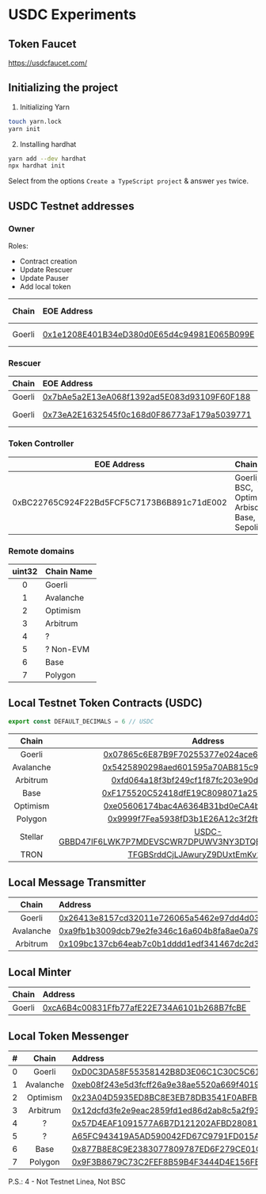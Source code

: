 # USDC Experiments

## Token Faucet

https://usdcfaucet.com/

## Initializing the project

1. Initializing Yarn

```bash
touch yarn.lock
yarn init
```

2. Installing hardhat

```bash
yarn add --dev hardhat
npx hardhat init
```

Select from the options `Create a TypeScript project` & answer `yes` twice.

## USDC Testnet addresses

### Owner

Roles:
- Contract creation
- Update Rescuer
- Update Pauser
- Add local token

|Chain|EOE Address|Contract Name|
|:-:|:-|:-|
|Goerli|[0x1e1208E401B34eD380d0E65d4c94981E065B099E](https://goerli.etherscan.io/address/0x1e1208E401B34eD380d0E65d4c94981E065B099E)| Token Minter|

### Rescuer

|Chain|EOE Address|Contract|
|:-:|:-|:-|
|Goerli|[0x7bAe5a2E13eA068f1392ad5E083d93109F60F188](https://goerli.etherscan.io/address/0x7bAe5a2E13eA068f1392ad5E083d93109F60F188)| |
|Goerli|[0x73eA2E1632545f0c168d0F86773aF179a5039771](https://goerli.etherscan.io/address/0x73eA2E1632545f0c168d0F86773aF179a5039771)| Local Minter|

### Token Controller
|EOE Address|Chains|
|:-:|:-|
|0xBC22765C924F22Bd5FCF5C7173B6B891c71dE002|Goerli, BSC, Optimism, Arbiscan, Base, Sepolia|

### Remote domains

|uint32|Chain Name|
|:-:|:-|
|0|Goerli|
|1|Avalanche|
|2|Optimism|
|3|Arbitrum|
|4|?|
|5|? Non-EVM|
|6|Base|
|7|Polygon|

## Local Testnet Token Contracts (USDC)

```ts
export const DEFAULT_DECIMALS = 6 // USDC
```

<!-- https://www.circle.com/en/multichain-usdc -->

|Chain|Address|
|:-:|:-:|
|Goerli|[0x07865c6E87B9F70255377e024ace6630C1Eaa37F](https://goerli.etherscan.io/address/0x07865c6E87B9F70255377e024ace6630C1Eaa37F)|
|Avalanche|[0x5425890298aed601595a70AB815c96711a31Bc65](https://testnet.snowtrace.io/token/0x5425890298aed601595a70ab815c96711a31bc65)|
|Arbitrum|[0xfd064a18f3bf249cf1f87fc203e90d8f650f2d63](https://goerli.arbiscan.io/token/0xfd064a18f3bf249cf1f87fc203e90d8f650f2d63)|
|Base|[0xF175520C52418dfE19C8098071a252da48Cd1C19](https://goerli.basescan.org/token/0xf175520c52418dfe19c8098071a252da48cd1c19)|
|Optimism|[0xe05606174bac4A6364B31bd0eCA4bf4dD368f8C6](https://goerli-optimism.etherscan.io/token/0xe05606174bac4a6364b31bd0eca4bf4dd368f8c6)|
|Polygon|[0x9999f7Fea5938fD3b1E26A12c3f2fb024e194f97](https://mumbai.polygonscan.com/token/0x9999f7fea5938fd3b1e26a12c3f2fb024e194f97)|
|Stellar|[USDC-GBBD47IF6LWK7P7MDEVSCWR7DPUWV3NY3DTQEVFL4NAT4AQH3ZLLFLA5](https://stellar.expert/explorer/testnet/asset/USDC-GBBD47IF6LWK7P7MDEVSCWR7DPUWV3NY3DTQEVFL4NAT4AQH3ZLLFLA5)|
|TRON|[TFGBSrddCjLJAwuryZ9DUxtEmKv13BPjnh](https://shasta.tronscan.org/#/contract/TFGBSrddCjLJAwuryZ9DUxtEmKv13BPjnh)|


## Local Message Transmitter

|Chain|Address|
|:-:|:-|
|Goerli|[0x26413e8157cd32011e726065a5462e97dd4d03d9]()|
|Avalanche|[0xa9fb1b3009dcb79e2fe346c16a604b8fa8ae0a79]()|
|Arbitrum|[0x109bc137cb64eab7c0b1dddd1edf341467dc2d35]()|

## Local Minter

|Chain|Address|
|:-:|:-|
|Goerli|[0xcA6B4c00831Ffb77afE22E734A6101b268B7fcBE](https://goerli.etherscan.io/address/0xcA6B4c00831Ffb77afE22E734A6101b268B7fcBE)|


## Local Token Messenger

|#|Chain|Address|
|:-:|:-:|:-|
|0|Goerli|[0xD0C3DA58F55358142B8D3E06C1C30C5C6114EFE8]()|
|1|Avalanche|[0xeb08f243e5d3fcff26a9e38ae5520a669f4019d0]()|
|2|Optimism|[0x23A04D5935ED8BC8E3EB78DB3541F0ABFB001C6E](https://goerli-optimism.etherscan.io/address/0x23a04d5935ed8bc8e3eb78db3541f0abfb001c6e)|
|3|Arbitrum|[0x12dcfd3fe2e9eac2859fd1ed86d2ab8c5a2f9352]()|
|4|?|[0x57D4EAF1091577A6B7D121202AFBD2808134F117]()|
|5|?|[A65FC943419A5AD590042FD67C9791FD015ACF53A54CC823EDB8FF81B9ED722E]()|
|6|Base|[0x877B8E8C9E2383077809787ED6F279CE01CB4CC8](https://goerli.basescan.org/address/0x877b8e8c9e2383077809787ed6f279ce01cb4cc8)|
|7|Polygon|[0x9F3B8679C73C2FEF8B59B4F3444D4E156FB70AA5]()|

P.S.: 4 - Not Testnet Linea, Not BSC